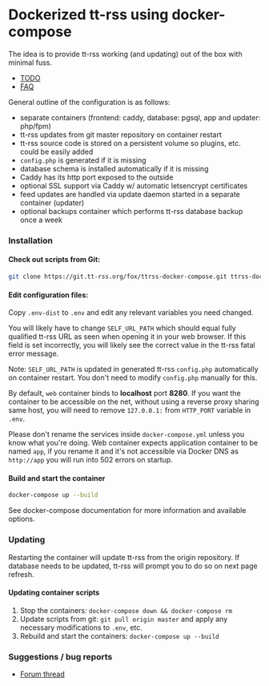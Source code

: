 # Dockerized tt-rss using docker-compose

The idea is to provide tt-rss working (and updating) out of the box with minimal fuss.

- [TODO](https://git.tt-rss.org/fox/ttrss-docker-compose/wiki/TODO)
- [FAQ](https://git.tt-rss.org/fox/ttrss-docker-compose/wiki#faq)

General outline of the configuration is as follows:

 - separate containers (frontend: caddy, database: pgsql, app and updater: php/fpm)
 - tt-rss updates from git master repository on container restart
 - tt-rss source code is stored on a persistent volume so plugins, etc. could be easily added
 - ``config.php`` is generated if it is missing
 - database schema is installed automatically if it is missing
 - Caddy has its http port exposed to the outside
 - optional SSL support via Caddy w/ automatic letsencrypt certificates
 - feed updates are handled via update daemon started in a separate container (updater)
 - optional backups container which performs tt-rss database backup once a week

### Installation

#### Check out scripts from Git:

```sh
git clone https://git.tt-rss.org/fox/ttrss-docker-compose.git ttrss-docker && cd ttrss-docker
```

#### Edit configuration files:

Copy ``.env-dist`` to ``.env`` and edit any relevant variables you need changed.

You will likely have to change ``SELF_URL_PATH`` which should equal fully qualified tt-rss
URL as seen when opening it in your web browser. If this field is set incorrectly, you will
likely see the correct value in the tt-rss fatal error message.

Note: ``SELF_URL_PATH`` is updated in generated tt-rss ``config.php`` automatically on container
restart. You don't need to modify ``config.php`` manually for this.

By default, `web` container binds to **localhost** port **8280**. If you want the container to be
accessible on the net, without using a reverse proxy sharing same host, you will need to
remove ``127.0.0.1:`` from ``HTTP_PORT`` variable in ``.env``.

Please don't rename the services inside `docker-compose.yml` unless you know what you're doing. Web container expects application container to be named `app`, if you rename it and it's not accessible via Docker DNS as `http://app` you will run into 502 errors on startup.

#### Build and start the container

```sh
docker-compose up --build
```

See docker-compose documentation for more information and available options.

### Updating

Restarting the container will update tt-rss from the origin repository. If database needs to be updated,
tt-rss will prompt you to do so on next page refresh.

#### Updating container scripts

1. Stop the containers: ``docker-compose down && docker-compose rm``
2. Update scripts from git: ``git pull origin master`` and apply any necessary modifications to ``.env``, etc.
3. Rebuild and start the containers: ``docker-compose up --build``

### Suggestions / bug reports

- [Forum thread](https://community.tt-rss.org/t/docker-compose-tt-rss/2894)
